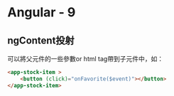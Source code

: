 # Angular - 9
## ngContent投射
可以將父元件的一些參數or html tag帶到子元件中，如：
```html
<app-stock-item >
    <button (click)="onFavorite($event)"></button>
</app-stock-item>
```
<br/>